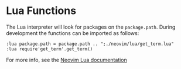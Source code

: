 # Lua Functions

The Lua interpreter will look for packages on the `package.path`. During development the functions can be imported as follows:

``` vim
:lua package.path = package.path .. ";./neovim/lua/get_term.lua"
:lua require'get_term'.get_term()
```

For more info, see the [Neovim Lua documentation](https://neovim.io/doc/user/lua.html)
